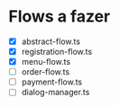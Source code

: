 # Flows a fazer

- [x] abstract-flow.ts
- [x] registration-flow.ts
- [x] menu-flow.ts
- [ ] order-flow.ts
- [ ] payment-flow.ts
- [ ] dialog-manager.ts
